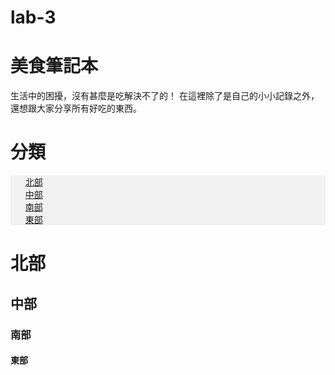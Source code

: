 # lab-3
<html>
  <h1>美食筆記本</h1>
<main>
 <p>
  生活中的困擾，沒有甚麼是吃解決不了的！
  在這裡除了是自己的小小記錄之外，還想跟大家分享所有好吃的東西。
 </p>
  <h1>分類</h1>
  <ul style="background-color:#f1f1f1; list-style-type:none;">
   <li><a href="#north">北部</a></li>
   <li><a href="#west">中部</a></li>
   <li><a href="#south">南部</a></li>
   <li><a href="#east">東部</a></li>  
  </ul>
 
 <h1 id="north">北部</h1>
 <h2 id="west">中部</h2>
 <h3 id="south">南部</h3>
 <h4 id="east">東部</h4>
</main>
  
</html>
